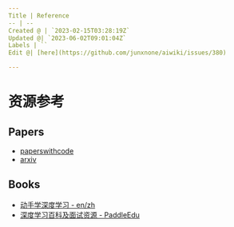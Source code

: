 ```yaml
---
Title | Reference
-- | --
Created @ | `2023-02-15T03:28:19Z`
Updated @| `2023-06-02T09:01:04Z`
Labels | ``
Edit @| [here](https://github.com/junxnone/aiwiki/issues/380)

---
```

# 资源参考

## Papers
- [paperswithcode](https://paperswithcode.com/methods)
- [arxiv](https://arxiv.org/)

## Books

- [动手学深度学习 - en/zh](https://d2l.ai/index.html)
- [深度学习百科及面试资源 - PaddleEdu](https://paddlepedia.readthedocs.io/en/latest/index.html)
